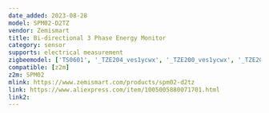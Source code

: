 ```yaml
---
date_added: 2023-08-28
model: SPM02-D2TZ
vendor: Zemismart
title: Bi-directional 3 Phase Energy Monitor 
category: sensor
supports: electrical measurement
zigbeemodel: ['TS0601', '_TZE204_ves1ycwx', '_TZE200_ves1ycwx', '_TZE200_v9hkz2yn']
compatible: [z2m]
z2m: SPM02
mlink: https://www.zemismart.com/products/spm02-d2tz
link: https://www.aliexpress.com/item/1005005880071701.html
link2: 
---
```

